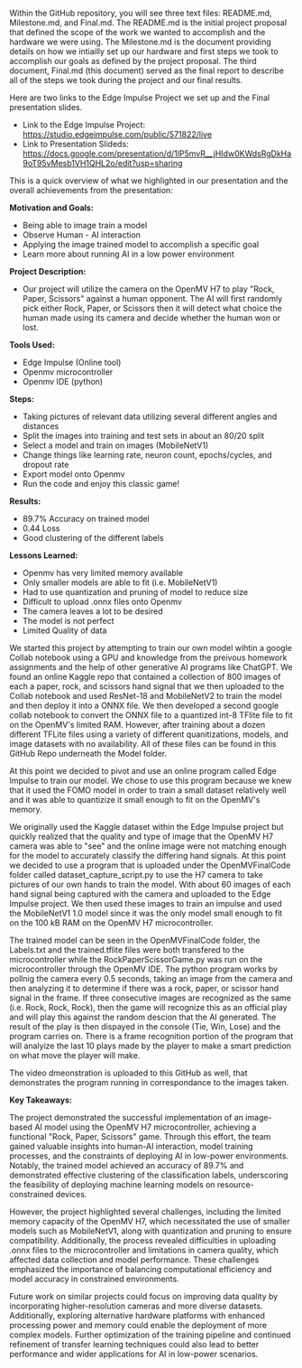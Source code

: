 Within the GitHub repository, you will see three text files: README.md, Milestone.md, and Final.md. The README.md is the initial project proposal that defined the scope of the work we wanted to accomplish and the hardware we were using. The Milestone.md is the document providing details on how we intiailly set up our hardware and first steps we took to accomplish our goals as defined by the project proposal. The third document, Final.md (this document) served as the final report to describe all of the steps we took during the project and our final results. 

Here are two links to the Edge Impulse Project we set up and the Final presentation slides.
- Link to the Edge Impulse Project: https://studio.edgeimpulse.com/public/571822/live
- Link to Presentation Slideds: https://docs.google.com/presentation/d/1lP5mvR__jHIdw0KWdsRgDkHa9oT95vMesb1VH1QHL2o/edit?usp=sharing

This is a quick overview of what we highlighted in our presentation and the overall achievements from the presentation:

**Motivation and Goals:** 
  - Being able to image train a model
  - Observe Human - AI interaction
  - Applying the image trained model to accomplish a specific goal
  - Learn more about running AI in a low power environment

**Project Description:**
- Our project will utilize the camera on the OpenMV H7 to play "Rock, Paper, Scissors" against a human opponent. The AI will first randomly pick either Rock, Paper, or Scissors then it will detect what choice the human made using its camera and decide whether the human won or lost.

**Tools Used:**
  - Edge Impulse (Online tool)
  - Openmv microcontroller
  - Openmv IDE (python)

**Steps:**
  - Taking pictures of relevant data utilizing several different angles and distances
  - Split the images into training and test sets in about an 80/20 split
  - Select a model and train on images (MobileNetV1)
  - Change things like learning rate, neuron count, epochs/cycles, and dropout rate
  - Export model onto Openmv
  - Run the code and enjoy this classic game!

**Results:**
  - 89.7% Accuracy on trained model
  - 0.44 Loss
  - Good clustering of the different labels

**Lessons Learned:**
  - Openmv has very limited memory available
  - Only smaller models are able to fit (i.e. MobileNetV1)
  - Had to use quantization and pruning of model to reduce size
  - Difficult to upload .onnx files onto Openmv
  - The camera leaves a lot to be desired
  - The model is not perfect
  - Limited Quality of data

We started this project by attempting to train our own model wihtin a google Collab notebook using a GPU and knowledge from the preivous homework assignments and the help of other generative AI programs like ChatGPT. We found an online Kaggle repo that contained a collection of 800 images of each a paper, rock, and scissors hand signal that we then uploaded to the Collab notebook and used ResNet-18 and MobileNetV2 to train the model and then deploy it into a ONNX file. We then developed a second google collab notebook to convert the ONNX file to a quantized int-8 TFlite file to fit on the OpenMV's limited RAM. However, after training about a dozen different TFLite files using a variety of different quanitizations, models, and image datasets with no availability. All of these files can be found in this GitHub Repo underneath the Model folder. 

At this point we decided to pivot and use an online program called Edge Impulse to train our model. We chose to use this program because we knew that it used the FOMO model in order to train a small dataset relatively well and it was able to quantizize it small enough to fit on the OpenMV's memory. 

We originally used the Kaggle dataset within the Edge Impulse project but quickly realized that the quality and type of image that the OpenMV H7 camera was able to "see" and the online image were not matching enough for the model to accurately classify the differing hand signals. At this point we decided to use a program that is uploaded under the OpenMVFinalCode folder called dataset_capture_script.py to use the H7 camera to take pictures of our own hands to train the model. With about 60 images of each hand signal being captured with the camera and uploaded to the Edge Impulse project. We then used these images to train an impulse and used the MobileNetV1 1.0 model since it was the only model small enough to fit on the 100 kB RAM on the OpenMV H7 microcontroller. 

The trained model can be seen in the OpenMVFinalCode folder, the Labels.txt and the trained.tflite files were both transfered to the microcontroller while the RockPaperScissorGame.py was run on the microcontroller through the OpenMV IDE. The python program works by pollnig the camera every 0.5 seconds, taking an image from the camera and then analyzing it to determine if there was a rock, paper, or scissor hand signal in the frame. If three consecutive images are recognized as the same (i.e. Rock, Rock, Rock), then the game will recognize this as an official play and will play this against the random descion that the AI generated. The result of the play is then dispayed in the console (Tie, Win, Lose) and the program carries on. There is a frame recognition portion of the program that will analyize the last 10 plays made by the player to make a smart prediction on what move the player will make.

The video dmeonstration is uploaded to this GitHub as well, that demonstrates the program running in correspondance to the images taken.

**Key Takeaways:**

The project demonstrated the successful implementation of an image-based AI model using the OpenMV H7 microcontroller, achieving a functional "Rock, Paper, Scissors" game. Through this effort, the team gained valuable insights into human-AI interaction, model training processes, and the constraints of deploying AI in low-power environments. Notably, the trained model achieved an accuracy of 89.7% and demonstrated effective clustering of the classification labels, underscoring the feasibility of deploying machine learning models on resource-constrained devices.

However, the project highlighted several challenges, including the limited memory capacity of the OpenMV H7, which necessitated the use of smaller models such as MobileNetV1, along with quantization and pruning to ensure compatibility. Additionally, the process revealed difficulties in uploading .onnx files to the microcontroller and limitations in camera quality, which affected data collection and model performance. These challenges emphasized the importance of balancing computational efficiency and model accuracy in constrained environments.

Future work on similar projects could focus on improving data quality by incorporating higher-resolution cameras and more diverse datasets. Additionally, exploring alternative hardware platforms with enhanced processing power and memory could enable the deployment of more complex models. Further optimization of the training pipeline and continued refinement of transfer learning techniques could also lead to better performance and wider applications for AI in low-power scenarios.
